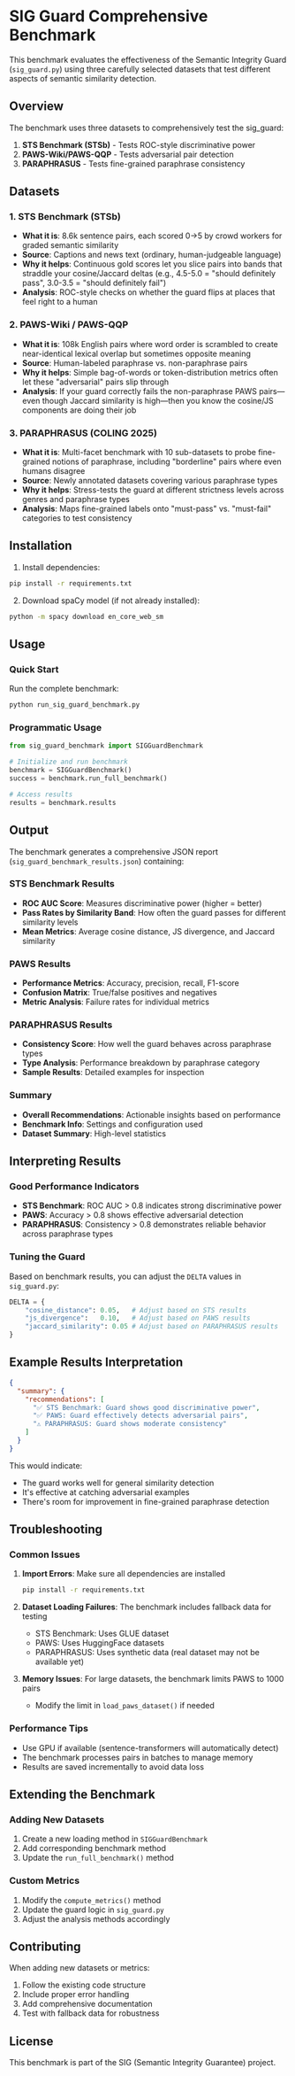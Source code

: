 # SIG Guard Comprehensive Benchmark

This benchmark evaluates the effectiveness of the Semantic Integrity Guard (`sig_guard.py`) using three carefully selected datasets that test different aspects of semantic similarity detection.

## Overview

The benchmark uses three datasets to comprehensively test the sig_guard:

1. **STS Benchmark (STSb)** - Tests ROC-style discriminative power
2. **PAWS-Wiki/PAWS-QQP** - Tests adversarial pair detection
3. **PARAPHRASUS** - Tests fine-grained paraphrase consistency

## Datasets

### 1. STS Benchmark (STSb)
- **What it is**: 8.6k sentence pairs, each scored 0→5 by crowd workers for graded semantic similarity
- **Source**: Captions and news text (ordinary, human-judgeable language)
- **Why it helps**: Continuous gold scores let you slice pairs into bands that straddle your cosine/Jaccard deltas (e.g., 4.5-5.0 = "should definitely pass", 3.0-3.5 = "should definitely fail")
- **Analysis**: ROC-style checks on whether the guard flips at places that feel right to a human

### 2. PAWS-Wiki / PAWS-QQP
- **What it is**: 108k English pairs where word order is scrambled to create near-identical lexical overlap but sometimes opposite meaning
- **Source**: Human-labeled paraphrase vs. non-paraphrase pairs
- **Why it helps**: Simple bag-of-words or token-distribution metrics often let these "adversarial" pairs slip through
- **Analysis**: If your guard correctly fails the non-paraphrase PAWS pairs—even though Jaccard similarity is high—then you know the cosine/JS components are doing their job

### 3. PARAPHRASUS (COLING 2025)
- **What it is**: Multi-facet benchmark with 10 sub-datasets to probe fine-grained notions of paraphrase, including "borderline" pairs where even humans disagree
- **Source**: Newly annotated datasets covering various paraphrase types
- **Why it helps**: Stress-tests the guard at different strictness levels across genres and paraphrase types
- **Analysis**: Maps fine-grained labels onto "must-pass" vs. "must-fail" categories to test consistency

## Installation

1. Install dependencies:
```bash
pip install -r requirements.txt
```

2. Download spaCy model (if not already installed):
```bash
python -m spacy download en_core_web_sm
```

## Usage

### Quick Start
Run the complete benchmark:
```bash
python run_sig_guard_benchmark.py
```

### Programmatic Usage
```python
from sig_guard_benchmark import SIGGuardBenchmark

# Initialize and run benchmark
benchmark = SIGGuardBenchmark()
success = benchmark.run_full_benchmark()

# Access results
results = benchmark.results
```

## Output

The benchmark generates a comprehensive JSON report (`sig_guard_benchmark_results.json`) containing:

### STS Benchmark Results
- **ROC AUC Score**: Measures discriminative power (higher = better)
- **Pass Rates by Similarity Band**: How often the guard passes for different similarity levels
- **Mean Metrics**: Average cosine distance, JS divergence, and Jaccard similarity

### PAWS Results
- **Performance Metrics**: Accuracy, precision, recall, F1-score
- **Confusion Matrix**: True/false positives and negatives
- **Metric Analysis**: Failure rates for individual metrics

### PARAPHRASUS Results
- **Consistency Score**: How well the guard behaves across paraphrase types
- **Type Analysis**: Performance breakdown by paraphrase category
- **Sample Results**: Detailed examples for inspection

### Summary
- **Overall Recommendations**: Actionable insights based on performance
- **Benchmark Info**: Settings and configuration used
- **Dataset Summary**: High-level statistics

## Interpreting Results

### Good Performance Indicators
- **STS Benchmark**: ROC AUC > 0.8 indicates strong discriminative power
- **PAWS**: Accuracy > 0.8 shows effective adversarial detection
- **PARAPHRASUS**: Consistency > 0.8 demonstrates reliable behavior across paraphrase types

### Tuning the Guard
Based on benchmark results, you can adjust the `DELTA` values in `sig_guard.py`:

```python
DELTA = {
    "cosine_distance": 0.05,   # Adjust based on STS results
    "js_divergence":   0.10,   # Adjust based on PAWS results
    "jaccard_similarity": 0.05 # Adjust based on PARAPHRASUS results
}
```

## Example Results Interpretation

```json
{
  "summary": {
    "recommendations": [
      "✅ STS Benchmark: Guard shows good discriminative power",
      "✅ PAWS: Guard effectively detects adversarial pairs",
      "⚠️ PARAPHRASUS: Guard shows moderate consistency"
    ]
  }
}
```

This would indicate:
- The guard works well for general similarity detection
- It's effective at catching adversarial examples
- There's room for improvement in fine-grained paraphrase detection

## Troubleshooting

### Common Issues

1. **Import Errors**: Make sure all dependencies are installed
   ```bash
   pip install -r requirements.txt
   ```

2. **Dataset Loading Failures**: The benchmark includes fallback data for testing
   - STS Benchmark: Uses GLUE dataset
   - PAWS: Uses HuggingFace datasets
   - PARAPHRASUS: Uses synthetic data (real dataset may not be available yet)

3. **Memory Issues**: For large datasets, the benchmark limits PAWS to 1000 pairs
   - Modify the limit in `load_paws_dataset()` if needed

### Performance Tips

- Use GPU if available (sentence-transformers will automatically detect)
- The benchmark processes pairs in batches to manage memory
- Results are saved incrementally to avoid data loss

## Extending the Benchmark

### Adding New Datasets
1. Create a new loading method in `SIGGuardBenchmark`
2. Add corresponding benchmark method
3. Update the `run_full_benchmark()` method

### Custom Metrics
1. Modify the `compute_metrics()` method
2. Update the guard logic in `sig_guard.py`
3. Adjust the analysis methods accordingly

## Contributing

When adding new datasets or metrics:
1. Follow the existing code structure
2. Include proper error handling
3. Add comprehensive documentation
4. Test with fallback data for robustness

## License

This benchmark is part of the SIG (Semantic Integrity Guarantee) project.
